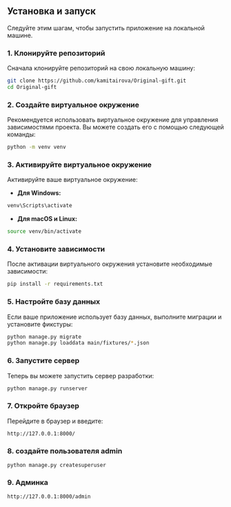 ## Установка и запуск

Следуйте этим шагам, чтобы запустить приложение на локальной машине.

### 1. Клонируйте репозиторий

Сначала клонируйте репозиторий на свою локальную машину:

```bash
git clone https://github.com/kamitairova/Original-gift.git
cd Original-gift
```

### 2. Создайте виртуальное окружение

Рекомендуется использовать виртуальное окружение для управления зависимостями проекта. Вы можете создать его с помощью следующей команды:

```bash
python -m venv venv
```

### 3. Активируйте виртуальное окружение

Активируйте ваше виртуальное окружение:

- **Для Windows:**

```bash
venv\Scripts\activate
```

- **Для macOS и Linux:**

```bash
source venv/bin/activate
```

### 4. Установите зависимости

После активации виртуального окружения установите необходимые зависимости:

```bash
pip install -r requirements.txt
```

### 5. Настройте базу данных

Если ваше приложение использует базу данных, выполните миграции и установите фикстуры:

```bash
python manage.py migrate
python manage.py loaddata main/fixtures/*.json
```

### 6. Запустите сервер

Теперь вы можете запустить сервер разработки:

```bash
python manage.py runserver
```

### 7. Откройте браузер

Перейдите в браузер и введите:

```
http://127.0.0.1:8000/
```
### 8. создайте пользователя admin

```
python manage.py createsuperuser
```

### 9. Админка

```
http://127.0.0.1:8000/admin
```

